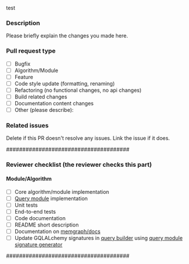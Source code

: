 test

### Description

Please briefly explain the changes you made here.

### Pull request type

- [ ] Bugfix
- [ ] Algorithm/Module
- [ ] Feature
- [ ] Code style update (formatting, renaming)
- [ ] Refactoring (no functional changes, no api changes)
- [ ] Build related changes
- [ ] Documentation content changes
- [ ] Other (please describe):

### Related issues

Delete if this PR doesn't resolve any issues. Link the issue if it does.

######################################

### Reviewer checklist (the reviewer checks this part)
#### Module/Algorithm
- [ ] Core algorithm/module implementation
- [ ] [Query module](https://memgraph.com/docs/memgraph/reference-guide/query-modules) implementation
- [ ] Unit tests
- [ ] End-to-end tests
- [ ] Code documentation
- [ ] README short description
- [ ] Documentation on [memgraph/docs](https://github.com/memgraph/docs)
- [ ] Update GQLALchemy signatures in [query builder](https://github.com/memgraph/gqlalchemy/blob/main/gqlalchemy/graph_algorithms/query_builder.py  ) using [query module signature generator](https://github.com/memgraph/gqlalchemy/blob/main/scripts/query_module_signature_generator.py)

######################################
